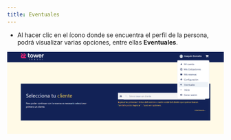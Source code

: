```yaml
---
title: Eventuales
---
```


- Al hacer clic en el ícono donde se encuentra el perfil de la persona, podrá visualizar varias opciones, entre ellas **Eventuales**.  

![Eventuales](../../../static/img/reservas-online/eventuales/seleccion.png)
